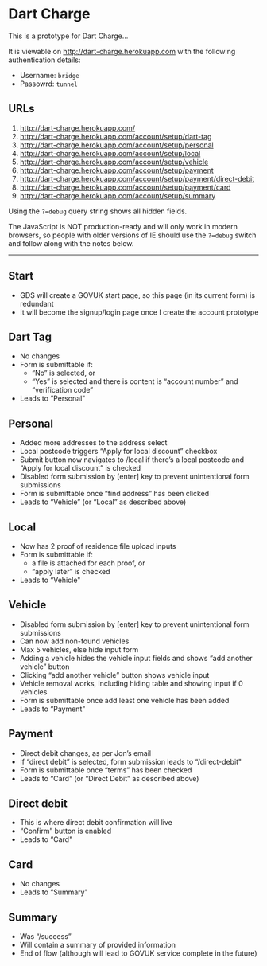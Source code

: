 # Dart Charge

This is a prototype for Dart Charge...

It is viewable on <http://dart-charge.herokuapp.com> with the following authentication details:

- Username: `bridge`
- Passowrd: `tunnel`

## URLs

1. http://dart-charge.herokuapp.com/
2. http://dart-charge.herokuapp.com/account/setup/dart-tag
3. http://dart-charge.herokuapp.com/account/setup/personal
4. http://dart-charge.herokuapp.com/account/setup/local
5. http://dart-charge.herokuapp.com/account/setup/vehicle
6. http://dart-charge.herokuapp.com/account/setup/payment
7. http://dart-charge.herokuapp.com/account/setup/payment/direct-debit
8. http://dart-charge.herokuapp.com/account/setup/payment/card
9. http://dart-charge.herokuapp.com/account/setup/summary

Using the `?=debug` query string shows all hidden fields.

The JavaScript is NOT production-ready and will only work in modern browsers, so people with older versions of IE should use the `?=debug` switch and follow along with the notes below.

----------

## Start
- GDS will create a GOVUK start page, so this page (in its current form) is redundant
- It will become the signup/login page once I create the account prototype

## Dart Tag
- No changes
- Form is submittable if:
    - “No” is selected, or
    - “Yes” is selected and there is content is “account number” and “verification code”
- Leads to “Personal"

## Personal
- Added more addresses to the address select
- Local postcode triggers “Apply for local discount” checkbox
- Submit button now navigates to /local if there’s a local postcode and “Apply for local discount” is checked
- Disabled form submission by [enter] key to prevent unintentional form submissions
- Form is submittable once “find address” has been clicked
- Leads to “Vehicle” (or “Local” as described above)

## Local
- Now has 2 proof of residence file upload inputs
- Form is submittable if:
    - a file is attached for each proof, or
    - “apply later” is checked
- Leads to “Vehicle"

## Vehicle
- Disabled form submission by [enter] key to prevent unintentional form submissions
- Can now add non-found vehicles
- Max 5 vehicles, else hide input form
- Adding a vehicle hides the vehicle input fields and shows “add another vehicle” button
- Clicking “add another vehicle” button shows vehicle input
- Vehicle removal works, including hiding table and showing input if 0 vehicles
- Form is submittable once add least one vehicle has been added
- Leads to “Payment"

## Payment
- Direct debit changes, as per Jon’s email
- If “direct debit” is selected, form submission leads to “/direct-debit"
- Form is submittable once “terms” has been checked
- Leads to “Card” (or “Direct Debit” as described above)

## Direct debit
- This is where direct debit confirmation will live
- “Confirm” button is enabled
- Leads to “Card"

## Card
- No changes
- Leads to “Summary"

## Summary
- Was “/success”
- Will contain a summary of provided information
- End of flow (although will lead to GOVUK service complete in the future)
